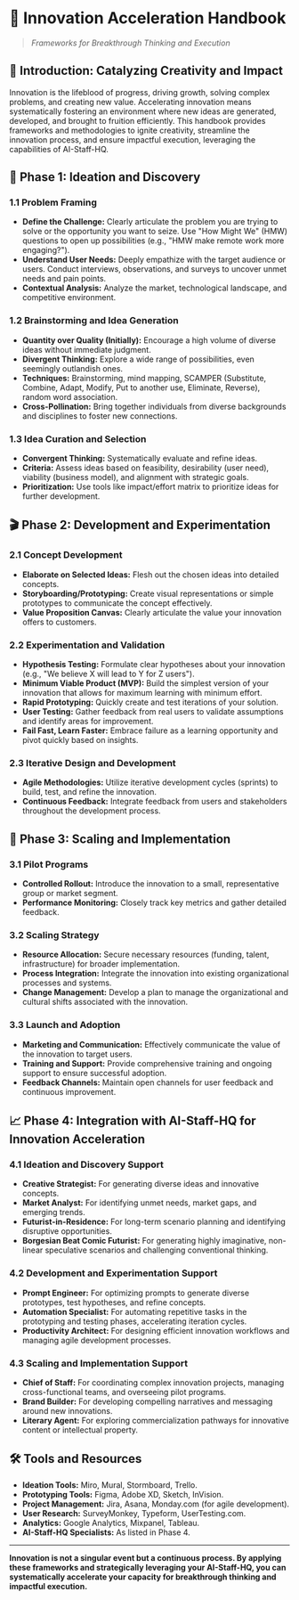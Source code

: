 # 🧠 Innovation Acceleration Handbook

> _Frameworks for Breakthrough Thinking and Execution_

## 🎯 Introduction: Catalyzing Creativity and Impact

Innovation is the lifeblood of progress, driving growth, solving complex problems, and creating new value. Accelerating innovation means systematically fostering an environment where new ideas are generated, developed, and brought to fruition efficiently. This handbook provides frameworks and methodologies to ignite creativity, streamline the innovation process, and ensure impactful execution, leveraging the capabilities of AI-Staff-HQ.

## 🚀 Phase 1: Ideation and Discovery

### 1.1 Problem Framing

*   **Define the Challenge:** Clearly articulate the problem you are trying to solve or the opportunity you want to seize. Use "How Might We" (HMW) questions to open up possibilities (e.g., "HMW make remote work more engaging?").
*   **Understand User Needs:** Deeply empathize with the target audience or users. Conduct interviews, observations, and surveys to uncover unmet needs and pain points.
*   **Contextual Analysis:** Analyze the market, technological landscape, and competitive environment.

### 1.2 Brainstorming and Idea Generation

*   **Quantity over Quality (Initially):** Encourage a high volume of diverse ideas without immediate judgment.
*   **Divergent Thinking:** Explore a wide range of possibilities, even seemingly outlandish ones.
*   **Techniques:** Brainstorming, mind mapping, SCAMPER (Substitute, Combine, Adapt, Modify, Put to another use, Eliminate, Reverse), random word association.
*   **Cross-Pollination:** Bring together individuals from diverse backgrounds and disciplines to foster new connections.

### 1.3 Idea Curation and Selection

*   **Convergent Thinking:** Systematically evaluate and refine ideas.
*   **Criteria:** Assess ideas based on feasibility, desirability (user need), viability (business model), and alignment with strategic goals.
*   **Prioritization:** Use tools like impact/effort matrix to prioritize ideas for further development.

## 🎬 Phase 2: Development and Experimentation

### 2.1 Concept Development

*   **Elaborate on Selected Ideas:** Flesh out the chosen ideas into detailed concepts.
*   **Storyboarding/Prototyping:** Create visual representations or simple prototypes to communicate the concept effectively.
*   **Value Proposition Canvas:** Clearly articulate the value your innovation offers to customers.

### 2.2 Experimentation and Validation

*   **Hypothesis Testing:** Formulate clear hypotheses about your innovation (e.g., "We believe X will lead to Y for Z users").
*   **Minimum Viable Product (MVP):** Build the simplest version of your innovation that allows for maximum learning with minimum effort.
*   **Rapid Prototyping:** Quickly create and test iterations of your solution.
*   **User Testing:** Gather feedback from real users to validate assumptions and identify areas for improvement.
*   **Fail Fast, Learn Faster:** Embrace failure as a learning opportunity and pivot quickly based on insights.

### 2.3 Iterative Design and Development

*   **Agile Methodologies:** Utilize iterative development cycles (sprints) to build, test, and refine the innovation.
*   **Continuous Feedback:** Integrate feedback from users and stakeholders throughout the development process.

## 🔄 Phase 3: Scaling and Implementation

### 3.1 Pilot Programs

*   **Controlled Rollout:** Introduce the innovation to a small, representative group or market segment.
*   **Performance Monitoring:** Closely track key metrics and gather detailed feedback.

### 3.2 Scaling Strategy

*   **Resource Allocation:** Secure necessary resources (funding, talent, infrastructure) for broader implementation.
*   **Process Integration:** Integrate the innovation into existing organizational processes and systems.
*   **Change Management:** Develop a plan to manage the organizational and cultural shifts associated with the innovation.

### 3.3 Launch and Adoption

*   **Marketing and Communication:** Effectively communicate the value of the innovation to target users.
*   **Training and Support:** Provide comprehensive training and ongoing support to ensure successful adoption.
*   **Feedback Channels:** Maintain open channels for user feedback and continuous improvement.

## 📈 Phase 4: Integration with AI-Staff-HQ for Innovation Acceleration

### 4.1 Ideation and Discovery Support

*   **Creative Strategist:** For generating diverse ideas and innovative concepts.
*   **Market Analyst:** For identifying unmet needs, market gaps, and emerging trends.
*   **Futurist-in-Residence:** For long-term scenario planning and identifying disruptive opportunities.
*   **Borgesian Beat Comic Futurist:** For generating highly imaginative, non-linear speculative scenarios and challenging conventional thinking.

### 4.2 Development and Experimentation Support

*   **Prompt Engineer:** For optimizing prompts to generate diverse prototypes, test hypotheses, and refine concepts.
*   **Automation Specialist:** For automating repetitive tasks in the prototyping and testing phases, accelerating iteration cycles.
*   **Productivity Architect:** For designing efficient innovation workflows and managing agile development processes.

### 4.3 Scaling and Implementation Support

*   **Chief of Staff:** For coordinating complex innovation projects, managing cross-functional teams, and overseeing pilot programs.
*   **Brand Builder:** For developing compelling narratives and messaging around new innovations.
*   **Literary Agent:** For exploring commercialization pathways for innovative content or intellectual property.

## 🛠️ Tools and Resources

*   **Ideation Tools:** Miro, Mural, Stormboard, Trello.
*   **Prototyping Tools:** Figma, Adobe XD, Sketch, InVision.
*   **Project Management:** Jira, Asana, Monday.com (for agile development).
*   **User Research:** SurveyMonkey, Typeform, UserTesting.com.
*   **Analytics:** Google Analytics, Mixpanel, Tableau.
*   **AI-Staff-HQ Specialists:** As listed in Phase 4.

---

**Innovation is not a singular event but a continuous process. By applying these frameworks and strategically leveraging your AI-Staff-HQ, you can systematically accelerate your capacity for breakthrough thinking and impactful execution.**